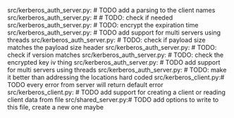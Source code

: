 src/kerberos_auth_server.py:    # TODO add a parsing to the client names
src/kerberos_auth_server.py:    # # TODO: check if needed
src/kerberos_auth_server.py:        # TODO: encrypt the expiration time
src/kerberos_auth_server.py:    # TODO add support for multi servers using threads
src/kerberos_auth_server.py:        # TODO: check if payload size matches the payload size header
src/kerberos_auth_server.py:        # TODO: check if version matches
src/kerberos_auth_server.py:                # TODO: check the encrypted key iv thing
src/kerberos_auth_server.py:        # TODO add support for multi servers using threads
src/kerberos_auth_server.py:    # TODO: make it better than addressing the locations hard coded
src/kerberos_client.py:# TODO every error from server will return default error
src/kerberos_client.py:        # TODO add support for creating a client or reading client data from file
src/shared_server.py:# TODO add options to write to this file, create a new one maybe
